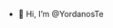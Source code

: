 - 👋 Hi, I’m @YordanosTe


<!---
YordanosTe/YordanosTe is a ✨ special ✨ repository because its `README.md` (this file) appears on your GitHub profile.
You can click the Preview link to take a look at your changes.
--->
